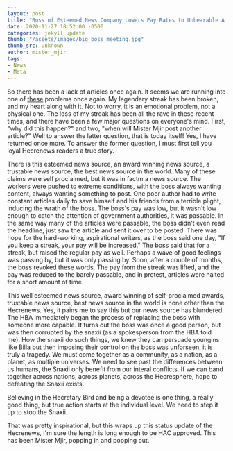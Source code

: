 ```yaml
---
layout: post
title: "Boss of Esteemed News Company Lowers Pay Rates to Unbearable Amounts"
date: 2020-11-27 18:52:00 -0500
categories: jekyll update
thumb: "/assets/images/big_boss_meeting.jpg"
thumb_src: unknown
author: mister_mjir
tags:
- News
- Meta
---
```


So there has been a lack of articles once again. It seems we are running into one of
[these](https://hecrenews.github.io/jekyll/update/2020/06/01/hecrenews-experiences-dearth-of-dirt.html) problems once again. My legendary streak has been broken, and
my heart along with it. Not to worry, it is an emotional problem, not a physical one. The loss of my streak has been all the rave in these recent times, and there have
been a few major questions on everyone's mind. First, "why did this happen?" and two, "when will Mister Mjir post another article?" Well to answer the latter question,
that is today itself! Yes, I have returned once more. To answer the former question, I must first tell you loyal Hecrenews readers a true story.

There is this esteemed news source, an award winning news source, a trustable news source, the best news source in the world. Many of these claims were self proclaimed,
but it was in factm a news source. The workers were pushed to extreme conditions, with the boss always wanting content, always wanting something to post. One poor
author had to write constant articles daily to save himself and his friends from a terrible plight, inducing the wrath of the boss. The boss's pay was low, but it
wasn't low enough to catch the attention of government authorities, it was passable. In the same way many of the articles were passable, the boss didn't even read the
headline, just saw the article and sent it over to be posted. There was hope for the hard-working, aspirational writers, as the boss said one day, "If you keep a streak,
your pay will be increased." The boss said  that for a streak, but raised the regular pay as well. Perhaps a wave of good feelings was passing by, but it was only
passing by. Soon, after a couple of months, the boss revoked these words. The pay from the streak was lifted, and the pay was reduced to the barely passable, and in
protest, articles were halted for a short amount of time.

This well esteemed news source, award winning of self-proclaimed awards, trustable news source, best news source in the world is none other than the Hecrenews. Yes, it
pains me to say this but our news source has blundered. The HBA immediately began the process of replacing the boss with someone more capable. It turns out the boss
was once a good person, but was then corrupted by the snaxii (as a spokesperson from the HBA told me). How the snaxii do such things, we knew they can persuade
youngins like [Billa](https://hecrenews.github.io/jekyll/update/2020/07/27/billa-the-rise-and-fall-of-an-undergound-school-organization.html) but then imposing their
control on the boss was unforseen, it is truly a tragedy. We must come together as a community, as a nation, as a planet, as multiple universes. We need to see
past the differences between us humans, the Snaxii only benefit from our interal conflicts. If we can band together across nations, across planets, across the
Hecresphere, hope to defeating the Snaxii exists.

Believing in the Hecretary Bird and being a devotee is one thing, a really good thing, but true action starts at the individual level. We need to step it up to stop
the Snaxii.

That was pretty inspirational, but this wraps up this status update of the Hecrenews, I'm sure the length is long enough to be HAC approved. This has been Mister Mjir,
popping in and popping out.
